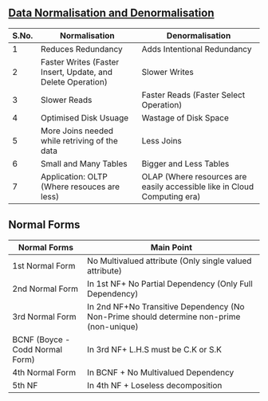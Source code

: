 ## [Data Normalisation and Denormalisation](https://youtu.be/W_5vn8TBLys)

| S.No. | Normalisation | Denormalisation |
|------|-------------|---------------|
| 1 | Reduces Redundancy | Adds Intentional Redundancy |
| 2 | Faster Writes (Faster Insert, Update, and Delete Operation) | Slower Writes |
| 3 | Slower Reads | Faster Reads (Faster Select Operation) |
| 4 | Optimised Disk Usuage | Wastage of Disk Space |
| 5 | More Joins needed while retriving of the data | Less Joins |
| 6 | Small and Many Tables |  Bigger and Less Tables |
| 7 | Application: OLTP (Where resouces are less)| OLAP (Where resources are easily accessible like in Cloud Computing era) |
 
## Normal Forms
| Normal Forms | Main Point |
|-----------------|--------|
| 1st Normal Form | No Multivalued attribute (Only single valued attribute)| 
| 2nd Normal Form | In 1st NF+ No Partial Dependency (Only Full Dependency)|
| 3rd Normal Form | In 2nd NF+No Transitive Dependency (No Non-Prime should determine non-prime (non-unique) |
| BCNF (Boyce - Codd Normal Form)| In 3rd NF+ L.H.S must be C.K or S.K | 
| 4th Normal Form | In BCNF + No Multivalued Dependency |
| 5th NF | In 4th NF + Loseless decomposition |
